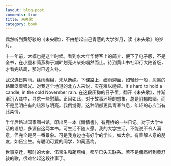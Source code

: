 ```yaml
---
layout: blog-post
comments: true
title: 未央歌
category: book
---
```



偶然听到黄舒骏的《未央歌》，不由想起自己青葱的大学岁月，读《未央歌》的岁月。

十一年前，大概也是这个时候。看到水木年华博客上的简介，便下了电子版，不是全书，在小童和蔺燕梅于湖畔划亮火柴处嘎然而止。待到黄山书社印行大陆首版，才看完结局，那时已近入冬。

武汉连日阴雨。丝雨绵绵，未从断绝。下课路上，细雨迎面，如轻纱一般，灰黑的路面泛着银光。对我这个地道的北方人来说，实在难以适应。It's hard to hold a candle, in the cold November rain. 在这段压抑的日子里，翻开《未央歌》，并渐渐沉入其中，寻求一些慰藉。正因如此，对于故事环境的想象，总是阴郁晦暗，而不是昆明应有的热烈与明亮。我倒觉得，这种阴郁更具青春气息，年轻的心应当有此柔情。

半年后路过国家图书馆，印出另一本《懺情書》，有鹿桥的一些日记。对于大学生活的设想，多源自这两本书。可生活不随人愿。我的大学生活，不能说不令人满意，但完全是另一番景象。可是我身边也有好学的学长，如大余。有善解人意的朋友，如伍宝生。有聪明可爱的同学，如蔺燕梅。

世事变迁，那时的大余、伍宝生和蔺燕梅，都早已失去联系。若不是偶然听到黄舒骏的歌，很难忆起这段往事了。
